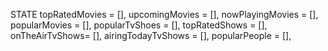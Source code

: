STATE
    topRatedMovies = [],
    upcomingMovies = [],
    nowPlayingMovies = [],
    popularMovies = [],
    popularTvShoes = [],
    topRatedShows = [],
    onTheAirTvShows= [],
    airingTodayTvShows = [],
    popularPeople = [],